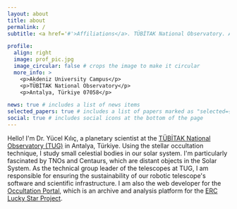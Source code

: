 ```yaml
---
layout: about
title: about
permalink: /
subtitle: <a href='#'>Affiliations</a>. TÜBİTAK National Observatory. Antalya, Türkiye.

profile:
  align: right
  image: prof_pic.jpg
  image_circular: false # crops the image to make it circular
  more_info: >
    <p>Akdeniz University Campus</p>
    <p>TÜBİTAK National Observatory</p>
    <p>Antalya, Türkiye 07058</p>

news: true # includes a list of news items
selected_papers: true # includes a list of papers marked as "selected={true}"
social: true # includes social icons at the bottom of the page
---
```



Hello! I'm Dr. Yücel Kılıç, a planetary scientist at the [TÜBİTAK National Observatory (TUG)](https://tug.tubitak.gov.tr/) in Antalya, Türkiye. Using the stellar occultation technique, I study small celestial bodies in our solar system. I'm particularly fascinated by TNOs and Centaurs, which are distant objects in the Solar System. As the technical group leader of the telescopes at TUG, I am responsible for ensuring the sustainability of our robotic telescope's software and scientific infrastructure. I am also the web developer for the [Occultation Portal](https://occultation.tug.tubitak.gov.tr), which is an archive and analysis platform for the [ERC Lucky Star Project](https://lesia.obspm.fr/lucky-star/).
